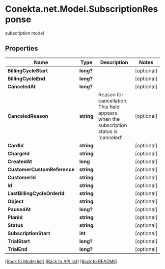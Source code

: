 # Conekta.net.Model.SubscriptionResponse
subscription model

## Properties

Name | Type | Description | Notes
------------ | ------------- | ------------- | -------------
**BillingCycleStart** | **long?** |  | [optional] 
**BillingCycleEnd** | **long?** |  | [optional] 
**CanceledAt** | **long?** |  | [optional] 
**CanceledReason** | **string** | Reason for cancellation. This field appears when the subscription status is &#39;canceled&#39;. | [optional] 
**CardId** | **string** |  | [optional] 
**ChargeId** | **string** |  | [optional] 
**CreatedAt** | **long** |  | [optional] 
**CustomerCustomReference** | **string** |  | [optional] 
**CustomerId** | **string** |  | [optional] 
**Id** | **string** |  | [optional] 
**LastBillingCycleOrderId** | **string** |  | [optional] 
**Object** | **string** |  | [optional] 
**PausedAt** | **long?** |  | [optional] 
**PlanId** | **string** |  | [optional] 
**Status** | **string** |  | [optional] 
**SubscriptionStart** | **int** |  | [optional] 
**TrialStart** | **long?** |  | [optional] 
**TrialEnd** | **long?** |  | [optional] 

[[Back to Model list]](../README.md#documentation-for-models) [[Back to API list]](../README.md#documentation-for-api-endpoints) [[Back to README]](../README.md)

